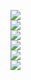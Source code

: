 ![](https://github.com/yaim0425/zzzYAIM0425-0100-sort-items/raw/main/Doc/factorioplus/(1).png)  
![](https://github.com/yaim0425/zzzYAIM0425-0100-sort-items/raw/main/Doc/factorioplus/(2).png)  
![](https://github.com/yaim0425/zzzYAIM0425-0100-sort-items/raw/main/Doc/factorioplus/(3).png)  
![](https://github.com/yaim0425/zzzYAIM0425-0100-sort-items/raw/main/Doc/factorioplus/(4).png)  
![](https://github.com/yaim0425/zzzYAIM0425-0100-sort-items/raw/main/Doc/factorioplus/(5).png)  
![](https://github.com/yaim0425/zzzYAIM0425-0100-sort-items/raw/main/Doc/factorioplus/(6).png)  
